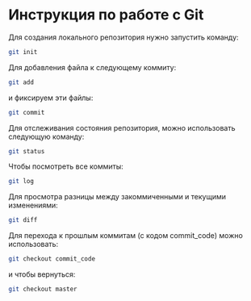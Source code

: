 # Инструкция по работе с Git
Для создания локального репозитория нужно запустить команду:
```sh
git init
```

Для добавления файла к следующему коммиту:
```sh
git add
```

и фиксируем эти файлы:
```sh
git commit
```

Для отслеживания состояния репозитория, можно использовать следующую команду:
```sh
git status
```

Чтобы посмотреть все коммиты:
```sh
git log
```

Для просмотра разницы между закоммиченными и текущими изменениями:
```sh
git diff
```

Для перехода к прошлым коммитам (с кодом commit_code) можно использовать:
```sh
git checkout commit_code
```

и чтобы вернуться:
```sh
git checkout master
```
